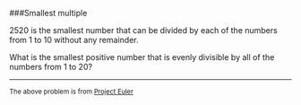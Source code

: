 ###Smallest multiple

2520 is the smallest number that can be divided by each of the numbers from 1 to 10 without any remainder.

What is the smallest positive number that is evenly divisible by all of the numbers from 1 to 20?

---

<sup>The above problem is from [Project Euler](https://projecteuler.net/problem=2)</sup>
